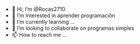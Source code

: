 - 👋 Hi, I’m @Rocas2710
- 👀 I’m interested in aprender programación
- 🌱 I’m currently learning ...
- 💞️ I’m looking to collaborate on programas simples
- 📫 How to reach me ...

<!---
Rocas2710/Rocas2710 is a ✨ special ✨ repository because its `README.md` (this file) appears on your GitHub profile.
You can click the Preview link to take a look at your changes.
--->
